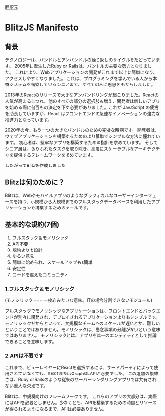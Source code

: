 [翻訳元](https://blitzjs.com/docs/manifesto)

# BlitzJS Manifesto

## 背景

テクノロジーは、バンドルとアンバンドルの繰り返しのサイクルをたどっています。
2005年に誕生したRuby on Railsは、バンドルの主要な勢力となりました。
これにより、Webアプリケーションの開発がこれまで以上に簡単になり、アクセスしやすくなりました。
これは、プログラミングを学んでいる人から本番システムを構築しているシニアまで、すべての人に恩恵をもたらしました。

2013年のReactのリリースで大きなアンバンドリングが起こりました。Reactの人気が高まるにつれ、他のすべての部分の選択肢も増え、開発者は新しいアプリを始める際に何百もの決定を下す必要がありました。これが JavaScript の疲労を助長していますが、React はフロントエンドの急速なイノベーションの強力な推進力となっています。

2020年の今、もう一つの大きなバンドルのための完璧な時期です。
開発者は、ウェブアプリケーションを構築するためのより簡単でシンプルな方法に憧れています。
初心者は、堅牢なアプリを構築するための指針を求めています。
そしてシニア層は、ありふれたタスクを取り除き、高度にスケーラブルなアーキテクチャを提供するフレームワークを求めています。

したがってBlitzを作成しました

## Blitzは何のために？

Blitzは、Webやモバイルアプリのようなグラフィカルなユーザーインターフェースを持つ、小規模から大規模までのフルスタックデータベースを利用したアプリケーションを構築するためのツールです。

## 基本的な規約(7個)

1. フルスタック＆モノリシック
2. API不要
3. 規約よりも設計
4. ゆるい意見
5. 簡単に始められ、スケールアップもs簡単
6. 安定性
7. コードを超えたコミュニティ

### 1.フルスタック＆モノリシック
(モノシリック === 一枚岩みたいな意味。ITの場合分割できないモジュール)

フルスタックでモノリシックなアプリケーションは、フロントエンドとバックエンドが別々に開発され、デプロイされるアプリケーションよりもシンプルです。
モノリシックだからといって、大規模なチームへのスケールが遅いとか、難しいということではありません。モノリシックは、懸念事項の分離がないという意味ではありません。
モノリシックとは、アプリを単一のエンティティとして推論できることを意味します。

### 2.APIは不要です

これまで、ビューレイヤーにReactを選択するには、サードパーティによって使用されていなくても、RESTまたはGraphQLAPIが必要でした。
この追加の複雑さは、Ruby onRailsのような従来のサーバーレンダリングアプリでは共有されない重大な欠点です。

Blitzは、中規模向けのフレームワークです。
これらのアプリの大部分は、実際にはAPIを必要としません。少なくとも、APIを構築するための時間とリソースが得られるようになるまで、APIは必要ありません。